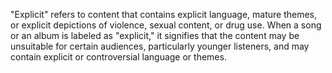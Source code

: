  "Explicit" refers to content that contains explicit language, mature themes, or explicit depictions of violence, sexual content, or drug use. When a song or an album is labeled as "explicit," it signifies that the content may be unsuitable for certain audiences, particularly younger listeners, and may contain explicit or controversial language or themes.
